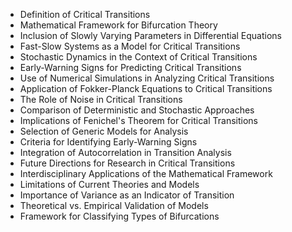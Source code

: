 - Definition of Critical Transitions
- Mathematical Framework for Bifurcation Theory
- Inclusion of Slowly Varying Parameters in Differential Equations
- Fast-Slow Systems as a Model for Critical Transitions
- Stochastic Dynamics in the Context of Critical Transitions
- Early-Warning Signs for Predicting Critical Transitions
- Use of Numerical Simulations in Analyzing Critical Transitions
- Application of Fokker-Planck Equations to Critical Transitions
- The Role of Noise in Critical Transitions
- Comparison of Deterministic and Stochastic Approaches
- Implications of Fenichel's Theorem for Critical Transitions
- Selection of Generic Models for Analysis
- Criteria for Identifying Early-Warning Signs
- Integration of Autocorrelation in Transition Analysis
- Future Directions for Research in Critical Transitions
- Interdisciplinary Applications of the Mathematical Framework
- Limitations of Current Theories and Models
- Importance of Variance as an Indicator of Transition
- Theoretical vs. Empirical Validation of Models
- Framework for Classifying Types of Bifurcations